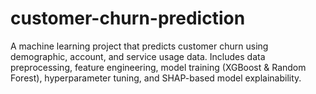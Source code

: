 # customer-churn-prediction
A machine learning project that predicts customer churn using demographic, account, and service usage data. Includes data preprocessing, feature engineering, model training (XGBoost &amp; Random Forest), hyperparameter tuning, and SHAP-based model explainability.
